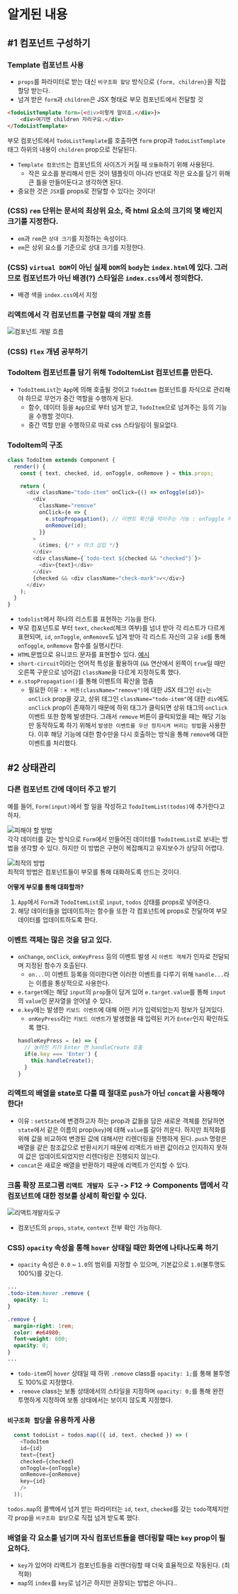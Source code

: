 # 알게된 내용

## #1 컴포넌트 구성하기

### Template 컴포넌트 사용
- `props`를 파라미터로 받는 대신 `비구조화 할당` 방식으로 `{form, children}`을 직접 할당 받는다.
- 넘겨 받은 `form`과 `children`은 JSX 형태로 부모 컴포넌트에서 전달할 것
```HTML
<TodoListTemplate form={<div>이렇게 말이죠.</div>}>
    <div>여기엔 children 자리구요.</div>
</TodoListTemplate>
```
부모 컴포넌트에서 `TodoListTemplate`를 호출하면 `form` prop과 `TodoListTemplate` 태그 하위의 내용이 `children` prop으로 전달된다.

- `Template 컴포넌트`는 컴포넌트의 사이즈가 커질 때 `모듈화`하기 위해 사용된다.
  - 작은 요소를 분리해서 만든 것이 템플릿이 아니라 반대로 작은 요소를 담기 위해 큰 틀을 만들어둔다고 생각하면 된다.
- 중요한 것은 `JSX`를 props로 전달할 수 있다는 것이다!

### (CSS) `rem` 단위는 문서의 최상위 요소, 즉 html 요소의 크기의 몇 배인지 크기를 지정한다.
- `em`과 `rem`은 `상대 크기`를 지정하는 속성이다.
- `em`은 상위 요소를 기준으로 상대 크기를 지정한다.

### (CSS) `virtual DOM`이 아닌 실제 `DOM`의 `body`는 `index.html`에 있다. 그러므로 컴포넌트가 아닌 배경(?) 스타일은 `index.css`에서 정의한다.
- 배경 색을 `index.css`에서 지정

### 리액트에서 각 컴포넌트를 구현할 때의 개발 흐름
![컴포넌트 개발 흐름](https://i.imgur.com/2K065x6.png)

### (CSS) `flex` 개념 공부하기

### TodoItem 컴포넌트를 담기 위해 TodoItemList 컴포넌트를 만든다.
- `TodoItemList`는 `App`에 의해 호출될 것이고 `TodoItem` 컴포넌트를 자식으로 관리해야 하므로 무언가 중간 역할을 수행하게 된다.
  - 함수, 데이터 등을 `App`으로 부터 넘겨 받고, `TodoItem`으로 넘겨주는 등의 기능을 수행할 것이다.
  - 중간 역할 만을 수행하므로 따로 css 스타일링이 필요없다.

### TodoItem의 구조
```javascript
class TodoItem extends Component {
  render() {
    const { text, checked, id, onToggle, onRemove } = this.props;

    return (
      <div className="todo-item" onClick={() => onToggle(id)}>
        <div
          className="remove"
          onClick={e => {
            e.stopPropagation(); // 이벤트 확산을 막아주는 기능 : onToggle 까지 실행되는 것을 막기 위해
            onRemove(id);
          }}
        >
          &times; {/* x 마크 삽입 */}
        </div>
        <div className={`todo-text ${checked && "checked"}`}>
          <div>{text}</div>
        </div>
        {checked && <div className="check-mark">✓</div>}
      </div>
    );
  }
}
```

- `todolist`에서 하나의 리스트를 표현하는 기능을 한다.
- 부모 컴포넌트로 부터 `text`, `checked`(체크 여부)를 넘녀 받아 각 리스트가 다르게 표현되며, `id`, `onToggle`, `onRemove`도 넘겨 받아 각 리스트 자신의 고유 `id`를 통해 `onToggle`, `onRemove` 함수를 실행시킨다.
- `HTML`문법으로 유니코드 문자를 표현할수 있다. [예시](https://www.w3schools.com/charsets/ref_html_entities_4.asp)
- `short-circuit`이라는 언어적 특성을 활용하여 (`&&` 연산에서 왼쪽이 `true`일 때만 오른쪽 구문으로 넘어감) `className`을 다르게 지정하도록 했다.
- `e.stopPropagation()`를 통해 이벤트의 확산을 멈춤
  - 필요한 이유 : `× 버튼(className="remove")`에 대한 JSX 태그인 `div`는 `onClick` prop을 갖고, 상위 태그인 `className="todo-item"`에 대한 `div`에도 `onClick` prop이 존재하기 때문에 하위 태그가 클릭되면 상위 태그의 `onClick`이벤트 또한 함께 발생한다. 그래서 `remove` 버튼이 클릭되었을 때는 해당 기능만 동작하도록 하기 위해서 `발생한 이벤트를 우선 정지시켜 버리는 방법`을 사용한다. 이후 해당 기능에 대한 함수만을 다시 호출하는 방식을 통해 `remove`에 대한 이벤트를 처리했다.

## #2 상태관리

### 다른 컴포넌트 간에 데이터 주고 받기
예를 들어, `Form(input)`에서 할 일을 작성하고 `TodoItemList(todos)`에 추가한다고 하자.

![피해야 할 방법](https://i.imgur.com/ckmex6Y.png)
<br>각각 데이터를 갖는 방식으로 `Form`에서 만들어진 데이터를 `TodoItemList`로 보내는 방법을 생각할 수 있다. 하지만 이 방법은 구현이 복잡해지고 유지보수가 상당히 어렵다.

![최적의 방법](https://i.imgur.com/nnYKPBo.png)
<br>최적의 방법은 컴포넌트들이 부모를 통해 대화하도록 만드는 것이다.

**어떻게 부모를 통해 대화할까?**
1. `App`에서 `Form`과 `TodoItemList`로 `input`, `todos` 상태를 props로 넣어준다.
2. 해당 데이터들을 업데이트하는 함수들 또한 각 컴포넌트에 props로 전달하여 부모 데이터를 업데이트하도록 한다.

### 이벤트 객체는 많은 것을 담고 있다.
- `onChange`, `onClick`, `onKeyPress` 등의 이벤트 발생 시 `이벤트 객체`가 인자로 전달되며 지정된 함수가 호출된다.
  - `on...`이 이벤트 등록을 의미한다면 이러한 이벤트를 다루기 위해 `handle...`라는 이름을 통상적으로 사용한다.
- `e.target`에는 해당 `input`의 `prop`들이 담겨 있어 `e.target.value`를 통해 `input`의 `value`인 문자열을 얻어낼 수 있다.
- `e.key`에는 발생한 `키보드 이벤트`에 대해 어떤 키가 입력되었는지 정보가 담겨있다.
  - `onKeyPress`라는 `키보드 이벤트`가 발생했을 때 입력된 키가 `Enter`인지 확인하도록 했다.
  ```javascript
  handleKeyPress = (e) => {
    // 눌려진 키가 Enter 면 handleCreate 호출
    if(e.key === 'Enter') {
      this.handleCreate();
    }
  }
  ```

### 리액트의 배열을 state로 다룰 때 절대로 `push`가 아닌 `concat`을 사용해야 한다!
- 이유 : `setState`에 변경하고자 하는 prop과 값들을 담은 새로운 객체를 전달하면 `state`에서 같은 이름의 prop(`key`)에 대해 `value`를 갈아 끼운다. 하지만 최적화를 위해 값을 비교하여 변경된 값에 대해서만 리렌더링을 진행하게 된다. `push` 명령은 배열을 같은 참조값으로 반환시키기 때문에 리액트가 바뀐 값이라고 인지하지 못하여 값은 업데이트되었지만 리렌더링은 진행되지 않는다.
- `concat`은 새로운 배열을 반환하기 때문에 리액트가 인지할 수 있다.

### 크롬 확장 프로그램 `리액트 개발자 도구` -> F12 -> Components 탭에서 각 컴포넌트에 대한 정보를 상세히 확인할 수 있다.
![리액트개발자도구](https://user-images.githubusercontent.com/47619140/63509606-86eb5480-c517-11e9-8f8e-10cc94bab82c.png)
- 컴포넌트의 `props`, `state`, `context` 전부 확인 가능하다.

### CSS) `opacity` 속성을 통해 `hover` 상태일 때만 화면에 나타나도록 하기
- `opacity` 속성은 `0.0` ~ `1.0`의 범위를 지정할 수 있으며, 기본값으로 `1.0`(불투명도 100%)를 갖는다.
```css
...
.todo-item:hover .remove {
  opacity: 1;
}

.remove {
  margin-right: 1rem;
  color: #e64980;
  font-weight: 600;
  opacity: 0;
}
...
```
- `todo-item`이 `hover` 상태일 때 하위 `.remove` class를 `opacity: 1;`를 통해 불투명도 100%로 지정했다.
- `.remove` class는 보통 상태에서의 스타일을 지정하며 `opacity: 0;`를 통해 완전 투명하게 지정하여 보통 상태에서는 보이지 않도록 지정했다.

### `비구조화 할당`을 유용하게 사용

```javascript
  const todoList = todos.map(({ id, text, checked }) => (
    <TodoItem
    id={id}
    text={text}
    checked={checked}
    onToggle={onToggle}
    onRemove={onRemove}
    key={id}
    />
  ));
```
`todos.map`의 콜백에서 넘겨 받는 파라미터는 `id`, `text`, `checked`를 갖는 `todo`객체지만 각 prop을 `비구조화 할당`으로 직접 넘겨 받도록 했다.

### 배열을 각 요소를 넘기며 자식 컴포넌트들을 렌더링할 때는 `key` prop이 필요하다.
- `key`가 있어야 리액트가 컴포넌트들을 리렌더링할 때 더욱 효율적으로 작동된다. (최적화)
- `map`의 `index`를 `key`로 넘기곤 하지만 권장되는 방법은 아니다..